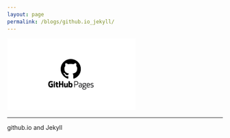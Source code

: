 ```yaml
---
layout: page
permalink: /blogs/github.io_jekyll/
---
```


<!---![githubio_pic](/pictures/github-pages.jpeg)--->
<img src="/pictures/github-pages.jpeg" alt="centered image" width="300" height="auto">

---

github.io and Jekyll
